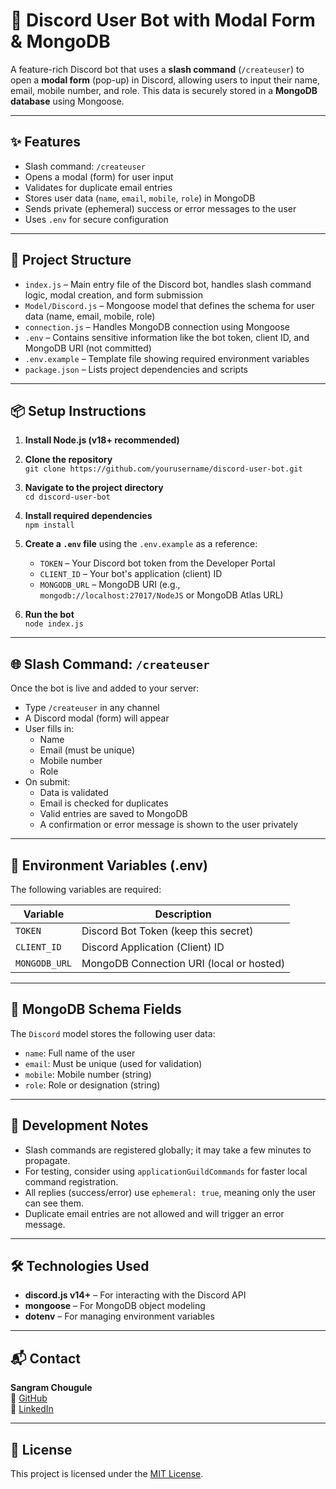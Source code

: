 # 🤖 Discord User Bot with Modal Form & MongoDB

A feature-rich Discord bot that uses a **slash command** (`/createuser`) to open a **modal form** (pop-up) in Discord, allowing users to input their name, email, mobile number, and role. This data is securely stored in a **MongoDB database** using Mongoose.

---

## ✨ Features

- Slash command: `/createuser` 
- Opens a modal (form) for user input
- Validates for duplicate email entries
- Stores user data (`name`, `email`, `mobile`, `role`) in MongoDB
- Sends private (ephemeral) success or error messages to the user 
- Uses `.env` for secure configuration

---

## 📁 Project Structure

- `index.js` – Main entry file of the Discord bot, handles slash command logic, modal creation, and form submission
- `Model/Discord.js` – Mongoose model that defines the schema for user data (name, email, mobile, role)
- `connection.js` – Handles MongoDB connection using Mongoose
- `.env` – Contains sensitive information like the bot token, client ID, and MongoDB URI (not committed)
- `.env.example` – Template file showing required environment variables
- `package.json` – Lists project dependencies and scripts

---

## 📦 Setup Instructions

1. **Install Node.js (v18+ recommended)**

2. **Clone the repository**  
   `git clone https://github.com/yourusername/discord-user-bot.git`

3. **Navigate to the project directory**  
   `cd discord-user-bot`

4. **Install required dependencies**  
   `npm install`

5. **Create a `.env` file** using the `.env.example` as a reference:

   - `TOKEN` – Your Discord bot token from the Developer Portal
   - `CLIENT_ID` – Your bot's application (client) ID
   - `MONGODB_URL` – MongoDB URI (e.g., `mongodb://localhost:27017/NodeJS` or MongoDB Atlas URL)

6. **Run the bot**  
   `node index.js`

---

## 🌐 Slash Command: `/createuser`

Once the bot is live and added to your server:

- Type `/createuser` in any channel
- A Discord modal (form) will appear
- User fills in:
  - Name
  - Email (must be unique)
  - Mobile number
  - Role
- On submit:
  - Data is validated
  - Email is checked for duplicates
  - Valid entries are saved to MongoDB
  - A confirmation or error message is shown to the user privately

---

## 🔐 Environment Variables (.env)

The following variables are required:

| Variable       | Description                                      |
|----------------|--------------------------------------------------|
| `TOKEN`        | Discord Bot Token (keep this secret)             |
| `CLIENT_ID`    | Discord Application (Client) ID                  |
| `MONGODB_URL`  | MongoDB Connection URI (local or hosted)         |

---

## 🧠 MongoDB Schema Fields

The `Discord` model stores the following user data:

- `name`: Full name of the user
- `email`: Must be unique (used for validation)
- `mobile`: Mobile number (string)
- `role`: Role or designation (string)

---

## 🧪 Development Notes

- Slash commands are registered globally; it may take a few minutes to propagate.
- For testing, consider using `applicationGuildCommands` for faster local command registration.
- All replies (success/error) use `ephemeral: true`, meaning only the user can see them.
- Duplicate email entries are not allowed and will trigger an error message.

---

## 🛠 Technologies Used

- **discord.js v14+** – For interacting with the Discord API
- **mongoose** – For MongoDB object modeling
- **dotenv** – For managing environment variables

---

## 📬 Contact

**Sangram Chougule**  
🔗 [GitHub](https://github.com/Sangram10c)  
🔗 [LinkedIn](https://www.linkedin.com/in/sangram-chougule-676143262/)

---

## 📝 License

This project is licensed under the [MIT License](https://opensource.org/licenses/MIT).
